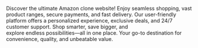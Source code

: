 Discover the ultimate Amazon clone website! Enjoy seamless shopping, vast product ranges, secure payments, and fast delivery. Our user-friendly <br>  platform offers a personalized experience, exclusive deals, and 24/7 customer support. Shop smarter, save bigger, and <br> explore endless possibilities—all in one place. Your go-to destination for convenience, quality, and unbeatable value.
